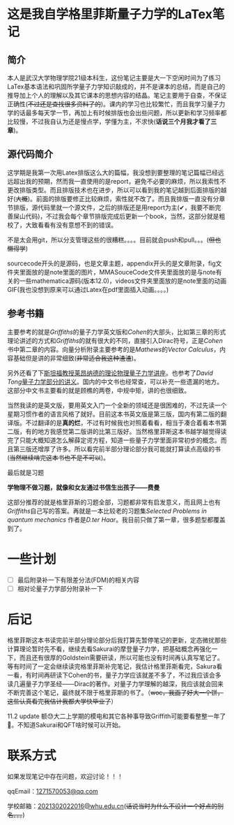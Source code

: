 # 这是我自学格里菲斯量子力学的LaTex笔记

## 简介
本人是武汉大学物理学院21级本科生，这份笔记主要是大一下空闲时间为了练习LaTex基本语法和巩固所学量子力学知识敲成的，并不是课本的总结，而是自己的推导加上个人的理解以及其它课本的思想内容的结晶。笔记主要用于自查，不保证正确性(~~不过还是查找很多资料了的~~)。课内的学习也比较繁忙，而且我学习量子力学的话最多每天学一节，再加上有时候排版也会出些问题，所以更新和学习频率都比较慢，不过我自认为还是慢点学，学懂为主，不求快(**话说三个月我才看了三章**)。

## 源代码简介
这学期是我第一次用Latex排版这么大的篇幅，我没想到要整理的笔记篇幅已经远远超出我的预期，然而我一直使用的是report，避免不必要的麻烦，所以我索性不更改排版类型。而且排版技术也在进步，所以可以看到我的笔记越到后面排版的越好(~~大概~~)。前面的排版要修正比较麻烦，索性就不改了。而且我排版一直没有分章节排版，源代码里就一个源文件，之后的排版还是用report为主(✔，我要不断完善屎山代码)，不过我会每个章节排版完成后更新一个book，当然，这部分就是粗校了，大致看看有没有意想不到的错误。

不是太会用git，所以分支管理这些的很糟糕。。。。目前就会push和pull。。。(~~但也懒得学~~)

sourcecode开头的是源码，也是文章主题，appendix开头的是文章附录，fig文件夹里面放的是note里面的图片，MMASouceCode文件夹里面放的是与note有关的一些mathematica源码(版本12.0)，videos文件夹里面放的是note里面的动画GIF(我也没想到原来可以通过Latex在pdf里面插入动画。。。。)

## 参考书籍

主要参考的就是*Griffiths*的量子力学英文版和*Cohen*的大部头，比如第三章的形式理论讲述的方式和*Griffiths*的就有很大的不同，直接引入Dirac符号，正是*Cohen*书中第二章的内容。向量分析附录主要参考的是*Mathews*的*Vector Calculus*，内容基础但是讲的非常细致(~~非常适合我这种渣渣~~)。

另外还看了下[斯坦福教授莱昂纳德的理论物理量子力学讲座](https://www.bilibili.com/video/BV1Wa411Y7gC?spm_id_from=333.337.search-card.all.click)。也参考了*David Tong*[量子力学部分的讲义](http://www.damtp.cam.ac.uk/user/tong/quantum.html)。国内的中文书也经常查，可以补充一些遗漏的地方。这部分中文书主要看的就是顾樵的两卷，中规中矩，讲的也很细致。

当然我读的是英文版，要用英文入门一个全新的领域还是很困难的，不过先读一个星期习惯作者的语言风格了就好。目前这本书英文版是第三版，国内有第二版的翻译版。不过翻译的是**真的烂**，不过有时候我也对照着看看，相当于凑合着看本书第二版，有的地方我感觉第二版讲的比第三版好。当然格里菲斯这本书越学越觉得读完了只能大概知道怎么解薛定谔方程，知道一些量子力学里面非常初步的概念。而且第三版还增厚了许多。所以看完前半部分理论部分我可能就打算读点高级的书(~~当然继续啃完这本书也不是不可以~~)。

最后就是习题

**学物理不做习题，就像和女友通过书信生出孩子——费曼**

这部分推荐的就是格里菲斯的习题全部，习题都非常有启发意义，而且网上也有*Griffiths*自己写的答案。再就是一本比较老的习题集*Selected Problems in quantum mechanics* 作者是*D.ter Haar*。我目前只做了第一章，很多题型都覆盖到了。

#  一些计划 

- [ ] 最后附录补一下有限差分法(FDM)的相关内容
- [ ] 相对论量子力学部分附录补一下

# 后记

格里菲斯这本书读完前半部分理论部分后我打算先暂停笔记的更新，定态微扰那些计算理论暂时先不看，继续去看Sakurai的摩登量子力学，把基础概念再强化一下，而且还有很厚的Goldstein需要研读，所以可能也没有时间再认真写笔记了。等有时间了一定会继续读完格里菲斯补完笔记，我估计格里菲斯看完，Sakura看一看，有时间再研读下Cohen的书，量子力学应该就差不多了，不过我应该会多读几遍量子力学圣经——Dirac的著作。对量子力学理解的越深，我应该就会回来不断完善这个笔记，最终就不限于格里菲斯的书了。（~~woc，我画了好大一个饼，这些认真看完我估计我都大学快毕业了~~）

11.2 update 额😓大二上学期的模电和其它各种事导致Griffith可能要看整整一年了🤣。不知道Sakurai和QFT啥时候可以开始。

# 联系方式

如果发现笔记中存在问题，欢迎讨论！！！

qqEmail：1271570053@qq.com

学校邮箱：2021302022016@whu.edu.cn(~~话说当时为什么不设计一个好点的别名。。。~~)